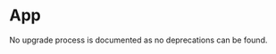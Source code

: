 <!-- NOTE: THIS FILE IS AUTOGENERATED. DO NOT EDIT BY HAND. -->
<!-- see templates/registry/markdown/attribute_namespace.md.j2 -->

# App

No upgrade process is documented as no deprecations can be found.




